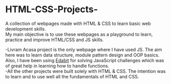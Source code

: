 # HTML-CSS-Projects-
 A collection of webpages made with HTML & CSS to learn basic web development skills. <br>
 My main objective is to use these webpages as a playground to learn, practice and improve HTML/CSS and JS skills.<br>

 -Livram Acasa project is the only webpage where I have used JS. The aim here was to learn data structure, module pattern design and OOP basics. Also, I have been using <a href='https://edabit.com/user/9LDTSLezN3xk4hpAx' target="_blank">Edabit</a> for solving JavaScript challenges which was of great help in learning how to handle functions.<br>
 -All the other projects were built solely with HTML & CSS. The intention was to learn and to use well all the fundamentals of HTML and CSS.<br>

